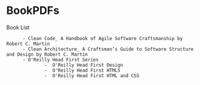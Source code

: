 # BookPDFs
Book List

          
          - Clean Code_ A Handbook of Agile Software Craftsmanship by Robert C. Martin
          - Clean Architecture_ A Craftsman’s Guide to Software Structure and Design by Robert C. Martin
          - O'Reilly Head First Series
                  -  O'Reilly Head First Design
                  -  O'Reilly Head First HTML5
                  -  O'Reilly Head First HTML and CSS

